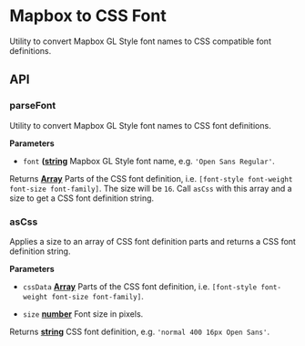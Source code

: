 # Mapbox to CSS Font

Utility to convert Mapbox GL Style font names to CSS compatible font definitions.

## API

### parseFont

Utility to convert Mapbox GL Style font names to CSS font definitions.

**Parameters**

-  `font` **([string](https://developer.mozilla.org/en-US/docs/Web/JavaScript/Reference/Global_Objects/String)** Mapbox GL Style font name, e.g. `'Open Sans Regular'`.

Returns **[Array](https://developer.mozilla.org/en-US/docs/Web/JavaScript/Reference/Global_Objects/Array)** Parts of the CSS font definition, i.e. `[font-style font-weight font-size font-family]`. The size will be `16`. Call
`asCss` with this array and a size to get a CSS font definition string.

### asCss

Applies a size to an array of CSS font definition parts and returns a CSS font definition string.

**Parameters**

-  `cssData` **[Array](https://developer.mozilla.org/en-US/docs/Web/JavaScript/Reference/Global_Objects/Array)** Parts of the CSS font definition, i.e. `[font-style font-weight font-size font-family]`.

-  `size` **[number](https://developer.mozilla.org/en-US/docs/Web/JavaScript/Reference/Global_Objects/Number)** Font size in pixels.

Returns **[string](https://developer.mozilla.org/en-US/docs/Web/JavaScript/Reference/Global_Objects/String)** CSS font definition, e.g. `'normal 400 16px Open Sans'`.
